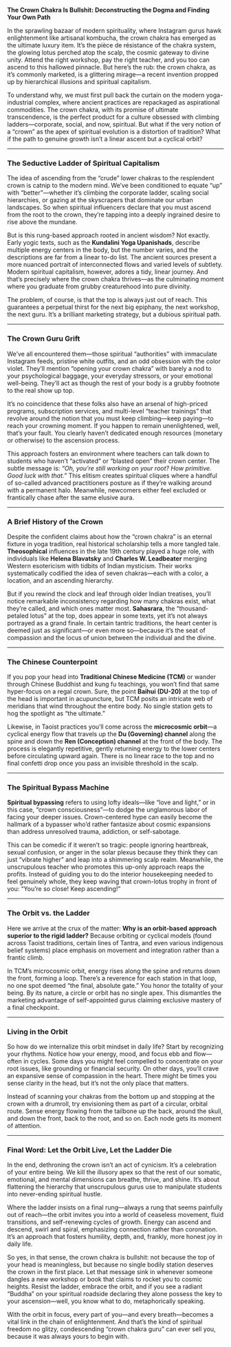 **The Crown Chakra Is Bullshit: Deconstructing the Dogma and Finding Your Own Path**  

In the sprawling bazaar of modern spirituality, where Instagram gurus hawk enlightenment like artisanal kombucha, the crown chakra has emerged as the ultimate luxury item. It’s the pièce de résistance of the chakra system, the glowing lotus perched atop the scalp, the cosmic gateway to divine unity. Attend the right workshop, pay the right teacher, and you too can ascend to this hallowed pinnacle. But here’s the rub: the crown chakra, as it’s commonly marketed, is a glittering mirage—a recent invention propped up by hierarchical illusions and spiritual capitalism.  

To understand why, we must first pull back the curtain on the modern yoga-industrial complex, where ancient practices are repackaged as aspirational commodities. The crown chakra, with its promise of ultimate transcendence, is the perfect product for a culture obsessed with climbing ladders—corporate, social, and now, spiritual. But what if the very notion of a “crown” as the apex of spiritual evolution is a distortion of tradition? What if the path to genuine growth isn’t a linear ascent but a cyclical orbit?  

---

### The Seductive Ladder of Spiritual Capitalism  

The idea of ascending from the “crude” lower chakras to the resplendent crown is catnip to the modern mind. We’ve been conditioned to equate “up” with “better”—whether it’s climbing the corporate ladder, scaling social hierarchies, or gazing at the skyscrapers that dominate our urban landscapes. So when spiritual influencers declare that you must ascend from the root to the crown, they’re tapping into a deeply ingrained desire to rise above the mundane.  

But is this rung-based approach rooted in ancient wisdom? Not exactly. Early yogic texts, such as the **Kundalini Yoga Upanishads**, describe multiple energy centers in the body, but the number varies, and the descriptions are far from a linear to-do list. The ancient sources present a more nuanced portrait of interconnected flows and varied levels of subtlety. Modern spiritual capitalism, however, adores a tidy, linear journey. And that’s precisely where the crown chakra thrives—as the culminating moment where you graduate from grubby creaturehood into pure divinity.  

The problem, of course, is that the top is always just out of reach. This guarantees a perpetual thirst for the next big epiphany, the next workshop, the next guru. It’s a brilliant marketing strategy, but a dubious spiritual path.  

---

### The Crown Guru Grift  

We’ve all encountered them—those spiritual “authorities” with immaculate Instagram feeds, pristine white outfits, and an odd obsession with the color violet. They’ll mention “opening your crown chakra” with barely a nod to your psychological baggage, your everyday stressors, or your emotional well-being. They’ll act as though the rest of your body is a grubby footnote to the real show up top.  

It’s no coincidence that these folks also have an arsenal of high-priced programs, subscription services, and multi-level “teacher trainings” that revolve around the notion that you must keep climbing—keep paying—to reach your crowning moment. If you happen to remain unenlightened, well, that’s your fault. You clearly haven’t dedicated enough resources (monetary or otherwise) to the ascension process.  

This approach fosters an environment where teachers can talk down to students who haven’t “activated” or “blasted open” their crown center. The subtle message is: *“Oh, you’re still working on your root? How primitive. Good luck with that.”* This elitism creates spiritual cliques where a handful of so-called advanced practitioners posture as if they’re walking around with a permanent halo. Meanwhile, newcomers either feel excluded or frantically chase after the same elusive aura.  

---

### A Brief History of the Crown  

Despite the confident claims about how the “crown chakra” is an eternal fixture in yoga tradition, real historical scholarship tells a more tangled tale. **Theosophical** influences in the late 19th century played a huge role, with individuals like **Helena Blavatsky** and **Charles W. Leadbeater** merging Western esotericism with tidbits of Indian mysticism. Their works systematically codified the idea of seven chakras—each with a color, a location, and an ascending hierarchy.  

But if you rewind the clock and leaf through older Indian treatises, you’ll notice remarkable inconsistency regarding how many chakras exist, what they’re called, and which ones matter most. **Sahasrara**, the “thousand-petaled lotus” at the top, does appear in some texts, yet it’s not always portrayed as a grand finale. In certain tantric traditions, the heart center is deemed just as significant—or even more so—because it’s the seat of compassion and the locus of union between the individual and the divine.  

---

### The Chinese Counterpoint  

If you pop your head into **Traditional Chinese Medicine (TCM)** or wander through Chinese Buddhist and kung fu teachings, you won’t find that same hyper-focus on a regal crown. Sure, the point **Baihui (DU-20)** at the top of the head is important in acupuncture, but TCM posits an intricate web of meridians that wind throughout the entire body. No single station gets to hog the spotlight as “the ultimate.”  

Likewise, in Taoist practices you’ll come across the **microcosmic orbit**—a cyclical energy flow that travels up the **Du (Governing) channel** along the spine and down the **Ren (Conception) channel** at the front of the body. The process is elegantly repetitive, gently returning energy to the lower centers before circulating upward again. There is no linear race to the top and no final confetti drop once you pass an invisible threshold in the scalp.  

---

### The Spiritual Bypass Machine  

**Spiritual bypassing** refers to using lofty ideals—like “love and light,” or in this case, “crown consciousness”—to dodge the unglamorous labor of facing your deeper issues. Crown-centered hype can easily become the hallmark of a bypasser who’d rather fantasize about cosmic expansions than address unresolved trauma, addiction, or self-sabotage.  

This can be comedic if it weren’t so tragic: people ignoring heartbreak, sexual confusion, or anger in the solar plexus because they think they can just “vibrate higher” and leap into a shimmering scalp realm. Meanwhile, the unscrupulous teacher who promotes this up-only approach reaps the profits. Instead of guiding you to do the interior housekeeping needed to feel genuinely whole, they keep waving that crown-lotus trophy in front of you: “You’re so close! Keep ascending!”  

---

### The Orbit vs. the Ladder  

Here we arrive at the crux of the matter: **Why is an orbit-based approach superior to the rigid ladder?** Because orbiting or cyclical models (found across Taoist traditions, certain lines of Tantra, and even various indigenous belief systems) place emphasis on movement and integration rather than a frantic climb.  

In TCM’s microcosmic orbit, energy rises along the spine and returns down the front, forming a loop. There’s a reverence for each station in that loop, no one spot deemed “the final, absolute gate.” You honor the totality of your being. By its nature, a circle or orbit has no single apex. This dismantles the marketing advantage of self-appointed gurus claiming exclusive mastery of a final checkpoint.  

---

### Living in the Orbit  

So how do we internalize this orbit mindset in daily life? Start by recognizing your rhythms. Notice how your energy, mood, and focus ebb and flow—often in cycles. Some days you might feel compelled to concentrate on your root issues, like grounding or financial security. On other days, you’ll crave an expansive sense of compassion in the heart. There might be times you sense clarity in the head, but it’s not the only place that matters.  

Instead of scanning your chakras from the bottom up and stopping at the crown with a drumroll, try envisioning them as part of a circular, orbital route. Sense energy flowing from the tailbone up the back, around the skull, and down the front, back to the root, and so on. Each node gets its moment of attention.  

---

### Final Word: Let the Orbit Live, Let the Ladder Die  

In the end, dethroning the crown isn’t an act of cynicism. It’s a celebration of your entire being. We kill the illusory apex so that the rest of our somatic, emotional, and mental dimensions can breathe, thrive, and shine. It’s about flattening the hierarchy that unscrupulous gurus use to manipulate students into never-ending spiritual hustle.  

Where the ladder insists on a final rung—always a rung that seems painfully out of reach—the orbit invites you into a world of ceaseless movement, fluid transitions, and self-renewing cycles of growth. Energy can ascend and descend, swirl and spiral, emphasizing connection rather than coronation. It’s an approach that fosters humility, depth, and, frankly, more honest joy in daily life.  

So yes, in that sense, the crown chakra is bullshit: not because the top of your head is meaningless, but because no single bodily station deserves the crown in the first place. Let that message sink in whenever someone dangles a new workshop or book that claims to rocket you to cosmic heights. Resist the ladder, embrace the orbit, and if you see a radiant “Buddha” on your spiritual roadside declaring they alone possess the key to your ascension—well, you know what to do, metaphorically speaking.  

With the orbit in focus, every part of you—and every breath—becomes a vital link in the chain of enlightenment. And that’s the kind of spiritual freedom no glitzy, condescending “crown chakra guru” can ever sell you, because it was always yours to begin with.
